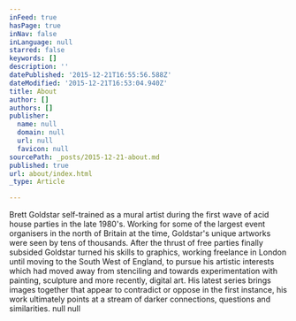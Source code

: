 ```yaml
---
inFeed: true
hasPage: true
inNav: false
inLanguage: null
starred: false
keywords: []
description: ''
datePublished: '2015-12-21T16:55:56.588Z'
dateModified: '2015-12-21T16:53:04.940Z'
title: About
author: []
authors: []
publisher:
  name: null
  domain: null
  url: null
  favicon: null
sourcePath: _posts/2015-12-21-about.md
published: true
url: about/index.html
_type: Article

---
```

Brett Goldstar self-trained as a mural artist during the first wave of 
acid house parties in the late 1980's. Working for some of the largest 
event organisers in the north of Britain at the time, Goldstar's unique 
artworks were seen by tens of thousands. After the thrust of free 
parties finally subsided Goldstar turned his skills to graphics, working
freelance in London until moving to the South West of England, to 
pursue his artistic interests which had moved away from stenciling and 
towards experimentation with painting, sculpture and more recently, 
digital art. His latest series brings images together that appear to 
contradict or oppose in the first instance, his work ultimately points 
at a stream of darker connections, questions and similarities.
null
null